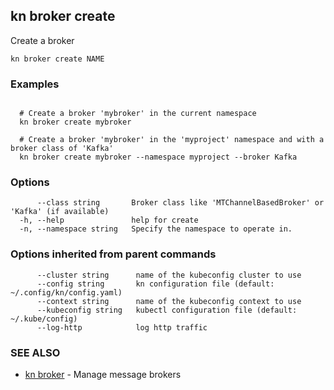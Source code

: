 ## kn broker create

Create a broker

```
kn broker create NAME
```

### Examples

```

  # Create a broker 'mybroker' in the current namespace
  kn broker create mybroker

  # Create a broker 'mybroker' in the 'myproject' namespace and with a broker class of 'Kafka'
  kn broker create mybroker --namespace myproject --broker Kafka

```

### Options

```
      --class string       Broker class like 'MTChannelBasedBroker' or 'Kafka' (if available)
  -h, --help               help for create
  -n, --namespace string   Specify the namespace to operate in.
```

### Options inherited from parent commands

```
      --cluster string      name of the kubeconfig cluster to use
      --config string       kn configuration file (default: ~/.config/kn/config.yaml)
      --context string      name of the kubeconfig context to use
      --kubeconfig string   kubectl configuration file (default: ~/.kube/config)
      --log-http            log http traffic
```

### SEE ALSO

* [kn broker](kn_broker.md)	 - Manage message brokers

